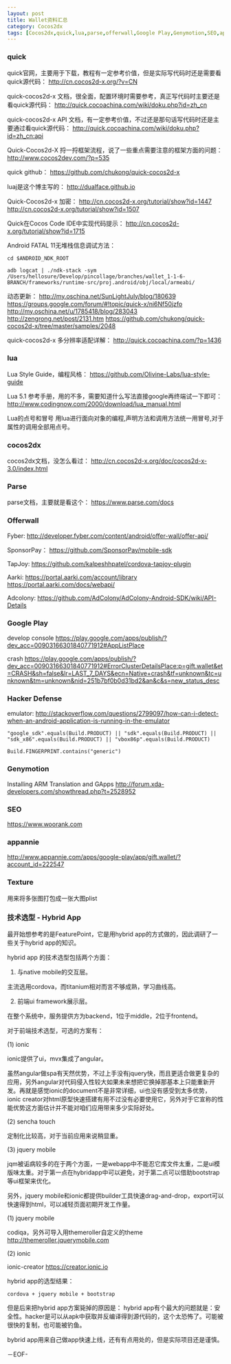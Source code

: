 ```yaml
---
layout: post
title: Wallet资料汇总
category: Cocos2dx
tags: [Cocos2dx,quick,lua,parse,offerwall,Google Play,Genymotion,SEO,appannie,hacker defense,texture,Hybrid App,cordova,ionic]
---
```


### quick

quick官网，主要用于下载，教程有一定参考价值，但是实际写代码时还是需要看quick源代码：
<http://cn.cocos2d-x.org/?v=CN>

quick-cocos2d-x 文档，很全面，配置环境时需要参考，真正写代码时主要还是看quick源代码：
<http://quick.cocoachina.com/wiki/doku.php?id=zh_cn>

quick-cocos2d-x API 文档，有一定参考价值，不过还是那句话写代码时还是主要通过看quick源代码：
<http://quick.cocoachina.com/wiki/doku.php?id=zh_cn:api>

Quick-Cocos2d-X 捋一捋框架流程，说了一些重点需要注意的框架方面的问题：
<http://www.cocos2dev.com/?p=535>

quick github：
<https://github.com/chukong/quick-cocos2d-x>

luaj是这个博主写的：
<http://dualface.github.io>

Quick-Cocos2d-x 加密：
<http://cn.cocos2d-x.org/tutorial/show?id=1447>
<http://cn.cocos2d-x.org/tutorial/show?id=1507>

Quick在Cocos Code IDE中实现代码提示：
<http://cn.cocos2d-x.org/tutorial/show?id=1715>

Android FATAL 11无堆栈信息调试方法：

    cd $ANDROID_NDK_ROOT

    adb logcat | ./ndk-stack -sym  /Users/hellosure/Develop/pincollage/branches/wallet_1-1-6-BRANCH/frameworks/runtime-src/proj.android/obj/local/armeabi/


动态更新：
<http://my.oschina.net/SunLightJuly/blog/180639>
<https://groups.google.com/forum/#!topic/quick-x/ni6Nf50jzfo>
<http://my.oschina.net/u/1785418/blog/283043>
<http://zengrong.net/post/2131.htm>
<https://github.com/chukong/quick-cocos2d-x/tree/master/samples/2048>

quick-cocos2d-x 多分辨率适配详解：
<http://quick.cocoachina.com/?p=1436>

### lua

Lua Style Guide，编程风格：
<https://github.com/Olivine-Labs/lua-style-guide>

Lua 5.1 参考手册，用的不多，需要知道什么写法直接google再终端试一下即可：
<http://www.codingnow.com/2000/download/lua_manual.html>

Lua的点号和冒号
用lua进行面向对象的编程,声明方法和调用方法统一用冒号,对于属性的调用全部用点号。

### cocos2dx

cocos2dx文档，没怎么看过：
<http://cn.cocos2d-x.org/doc/cocos2d-x-3.0/index.html>

### Parse

parse文档，主要就是看这个：
<https://www.parse.com/docs>

### Offerwall

Fyber:
<http://developer.fyber.com/content/android/offer-wall/offer-api/>

SponsorPay：
<https://github.com/SponsorPay/mobile-sdk>

TapJoy: 
<https://github.com/kalpeshhpatel/cordova-tapjoy-plugin>

Aarki:
<https://portal.aarki.com/account/library>
<https://portal.aarki.com/docs/webapi/>

Adcolony:
<https://github.com/AdColony/AdColony-Android-SDK/wiki/API-Details>

### Google Play

develop console
<https://play.google.com/apps/publish/?dev_acc=00903166301840771912#AppListPlace>

crash
<https://play.google.com/apps/publish/?dev_acc=00903166301840771912#ErrorClusterDetailsPlace:p=gift.wallet&et=CRASH&sh=false&lr=LAST_7_DAYS&ecn=Native+crash&tf=unknown&tc=unknown&tm=unknown&nid=251b7bf0b0d31bd2&an&c&s=new_status_desc>

### Hacker Defense

emulator:
<http://stackoverflow.com/questions/2799097/how-can-i-detect-when-an-android-application-is-running-in-the-emulator>

    "google_sdk".equals(Build.PRODUCT) || "sdk".equals(Build.PRODUCT) || "sdk_x86".equals(Build.PRODUCT) || "vbox86p".equals(Build.PRODUCT)

    Build.FINGERPRINT.contains("generic")

### Genymotion

Installing ARM Translation and GApps
<http://forum.xda-developers.com/showthread.php?t=2528952>

### SEO

<https://www.woorank.com>

### appannie

<http://www.appannie.com/apps/google-play/app/gift.wallet/?account_id=222547>

### Texture

用来将多张图打包成一张大图plist

### 技术选型 - Hybrid App

最开始想参考的是FeaturePoint，它是用hybrid app的方式做的，因此调研了一些关于hybrid app的知识。

hybrid app 的技术选型包括两个方面：

1. 与native mobile的交互层。

主流选用cordova，而titanium相对而言不够成熟，学习曲线高。

2. 前端ui framework展示层。

在整个系统中，服务提供方为backend，1位于middle，2位于frontend。

对于前端技术选型，可选的方案有：

(1) ionic

ionic提供了ui，mvx集成了angular。

虽然angular做spa有天然优势，不过上手没有jquery快，而且更适合做更复杂的应用，另外angular对代码侵入性较大如果未来想把它换掉那基本上只能重新开发。再就是感觉ionic的document不是非常详细，ui也没有感受到太多优势，ionic creator对html原型快速搭建有用不过没有必要使用它，另外对于它宣称的性能优势这方面估计并不能对咱们应用带来多少实际好处。

(2) sencha touch

定制化比较高，对于当前应用来说稍显重。

(3) jquery mobile

jqm被诟病较多的在于两个方面，一是webapp中不能忍它库文件太重，二是ui模版味太重。对于第一点在hybridapp中可以避免，对于第二点可以借助bootstrap等ui框架来优化。

另外，jquery mobile和ionic都提供builder工具快速drag-and-drop，export可以快速得到html，可以减轻页面初期开发工作量。

(1) jquery mobile

codiqa，另外可导入用themeroller自定义的theme
<http://themeroller.jquerymobile.com>

(2) ionic

ionic-creator
<https://creator.ionic.io>

hybrid app的选型结果：

    cordova + jquery mobile + bootstrap

但是后来把hybrid app方案毙掉的原因是：
hybrid app有个最大的问题就是：安全性。hacker是可以从apk中获取并反编译得到源代码的，这个太恐怖了。可能被很快的复制，也可能被钓鱼。

bybrid app用来自己做app快速上线，还有有点用处的，但是实际项目还是谨慎。

－EOF-

